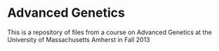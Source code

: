 Advanced Genetics
=======

This is a repository of files from a course on Advanced Genetics at the University of Massachusetts Amherst in Fall 2013
